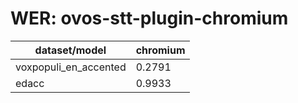 
# WER: ovos-stt-plugin-chromium
|dataset/model|chromium|
|-|-|
| voxpopuli_en_accented | 0.2791 |
| edacc | 0.9933 |